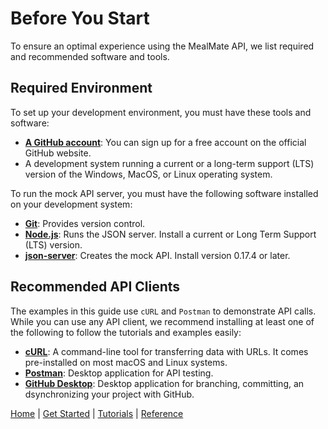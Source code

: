 # Before You Start
To ensure an optimal experience using the MealMate API, we list required and recommended software and tools.

## Required Environment

To set up your development environment, you must have these tools and software:

* **[A GitHub account](https://github.com)**: You can sign up for a free account on the official GitHub website.
* A development system running a current or a long-term support (LTS) version of the Windows, MacOS, or Linux operating system.

To run the mock API server, you must have the following software installed on your development system:

* **[Git][def2]**: Provides version control.
* **[Node.js][def4]**: Runs the JSON server. Install a current or Long Term Support (LTS) version.
* **[json-server][def3]**: Creates the mock API. Install version 0.17.4 or later.

## Recommended API Clients

The examples in this guide use `cURL` and `Postman` to demonstrate API calls. While you can use any API client, we recommend installing at least one of the following to follow the tutorials and examples easily:

* **[cURL][def5]**: A command-line tool for transferring data with URLs. It comes pre-installed on most macOS and Linux systems.
* **[Postman][def6]**: Desktop application for API testing.
* **[GitHub Desktop][def7]**: Desktop application for branching, committing, an dsynchronizing your project with GitHub.

[Home](./index.md) | [Get Started](./mmget-started.md) | [Tutorials](./mmtutorial.md) | [Reference](./mmref.md)

[def2]: git-scm.com/downloads
[def3]: https://www.npmjs.com/package/json-server
[def4]: https://nodejs.org/en/download
[def5]: https://curl.se
[def6]: https://www.postman.com/downloads
[def7]: https://desktop.github.com